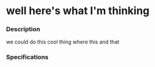 # well here's what I'm thinking

### Description
we could do this cool thing where this and that

### Specifications
